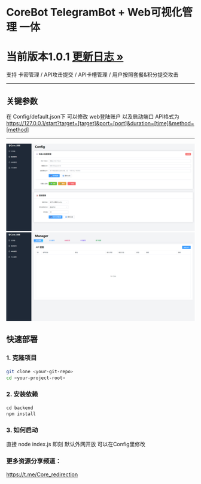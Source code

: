 # CoreBot TelegramBot + Web可视化管理 一体 

# 当前版本1.0.1 [更新日志 »](./CHANGELOG.md) 


支持 卡密管理 / API攻击提交 / API卡槽管理 / 用户按照套餐&积分提交攻击

---

## 关键参数
在 Config/default.json下 可以修改 web登陆账户 以及启动端口
API格式为 https://127.0.0.1/start?target=[target]&port=[port]&duration=[time]&method=[method]

---

![ShowBase#2](./ShowBase1.png)
![ShowBase#2](./ShowBase2.png)


## 快速部署

### 1. 克隆项目

```bash
git clone <your-git-repo>
cd <your-project-root>
```

### 2. 安装依赖


```node
cd backend
npm install
```

### 3. 如何启动

直接 node index.js 即刻 默认外网开放 可以在Config里修改 



### 更多资源分享频道：

https://t.me/Core_redirection
